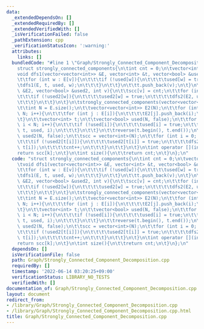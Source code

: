 ```yaml
---
data:
  _extendedDependsOn: []
  _extendedRequiredBy: []
  _extendedVerifiedWith: []
  _isVerificationFailed: false
  _pathExtension: cpp
  _verificationStatusIcon: ':warning:'
  attributes:
    links: []
  bundledCode: "#line 1 \"Graph/Strongly_Connected_Component_Decomposition.cpp\"\n\
    struct strongly_connected_components{\n\tint cnt = 0;\n\tvector<int> scc;\n\t\
    void dfs1(vector<vector<int>> &E, vector<int> &t, vector<bool> &used, int v){\n\
    \t\tfor (int w : E[v]){\n\t\t\tif (!used[w]){\n\t\t\t\tused[w] = true;\n\t\t\t\
    \tdfs1(E, t, used, w);\n\t\t\t}\n\t\t}\n\t\tt.push_back(v);\n\t}\n\tvoid dfs2(vector<vector<int>>\
    \ &E2, vector<bool> &used2, int v){\n\t\tscc[v] = cnt;\n\t\tfor (int w : E2[v]){\n\
    \t\t\tif (!used2[w]){\n\t\t\t\tused2[w] = true;\n\t\t\t\tdfs2(E2, used2, w);\n\
    \t\t\t}\n\t\t}\n\t}\n\tstrongly_connected_components(vector<vector<int>> &E){\n\
    \t\tint N = E.size();\n\t\tvector<vector<int>> E2(N);\n\t\tfor (int i = 0; i <\
    \ N; i++){\n\t\t\tfor (int j : E[i]){\n\t\t\t\tE2[j].push_back(i);\n\t\t\t}\n\t\
    \t}\n\t\tvector<int> t;\n\t\tvector<bool> used(N, false);\n\t\tfor (int i = 0;\
    \ i < N; i++){\n\t\t\tif (!used[i]){\n\t\t\t\tused[i] = true;\n\t\t\t\tdfs1(E,\
    \ t, used, i);\n\t\t\t}\n\t\t}\n\t\treverse(t.begin(), t.end());\n\t\tvector<bool>\
    \ used2(N, false);\n\t\tscc = vector<int>(N);\n\t\tfor (int i = 0; i < N; i++){\n\
    \t\t\tif (!used2[t[i]]){\n\t\t\t\tused2[t[i]] = true;\n\t\t\t\tdfs2(E2, used2,\
    \ t[i]);\n\t\t\t\tcnt++;\n\t\t\t}\n\t\t}\n\t}\n\tint operator [](int k){\n\t\t\
    return scc[k];\n\t}\n\tint size(){\n\t\treturn cnt;\n\t}\n};\n"
  code: "struct strongly_connected_components{\n\tint cnt = 0;\n\tvector<int> scc;\n\
    \tvoid dfs1(vector<vector<int>> &E, vector<int> &t, vector<bool> &used, int v){\n\
    \t\tfor (int w : E[v]){\n\t\t\tif (!used[w]){\n\t\t\t\tused[w] = true;\n\t\t\t\
    \tdfs1(E, t, used, w);\n\t\t\t}\n\t\t}\n\t\tt.push_back(v);\n\t}\n\tvoid dfs2(vector<vector<int>>\
    \ &E2, vector<bool> &used2, int v){\n\t\tscc[v] = cnt;\n\t\tfor (int w : E2[v]){\n\
    \t\t\tif (!used2[w]){\n\t\t\t\tused2[w] = true;\n\t\t\t\tdfs2(E2, used2, w);\n\
    \t\t\t}\n\t\t}\n\t}\n\tstrongly_connected_components(vector<vector<int>> &E){\n\
    \t\tint N = E.size();\n\t\tvector<vector<int>> E2(N);\n\t\tfor (int i = 0; i <\
    \ N; i++){\n\t\t\tfor (int j : E[i]){\n\t\t\t\tE2[j].push_back(i);\n\t\t\t}\n\t\
    \t}\n\t\tvector<int> t;\n\t\tvector<bool> used(N, false);\n\t\tfor (int i = 0;\
    \ i < N; i++){\n\t\t\tif (!used[i]){\n\t\t\t\tused[i] = true;\n\t\t\t\tdfs1(E,\
    \ t, used, i);\n\t\t\t}\n\t\t}\n\t\treverse(t.begin(), t.end());\n\t\tvector<bool>\
    \ used2(N, false);\n\t\tscc = vector<int>(N);\n\t\tfor (int i = 0; i < N; i++){\n\
    \t\t\tif (!used2[t[i]]){\n\t\t\t\tused2[t[i]] = true;\n\t\t\t\tdfs2(E2, used2,\
    \ t[i]);\n\t\t\t\tcnt++;\n\t\t\t}\n\t\t}\n\t}\n\tint operator [](int k){\n\t\t\
    return scc[k];\n\t}\n\tint size(){\n\t\treturn cnt;\n\t}\n};\n"
  dependsOn: []
  isVerificationFile: false
  path: Graph/Strongly_Connected_Component_Decomposition.cpp
  requiredBy: []
  timestamp: '2022-06-14 03:20:25+09:00'
  verificationStatus: LIBRARY_NO_TESTS
  verifiedWith: []
documentation_of: Graph/Strongly_Connected_Component_Decomposition.cpp
layout: document
redirect_from:
- /library/Graph/Strongly_Connected_Component_Decomposition.cpp
- /library/Graph/Strongly_Connected_Component_Decomposition.cpp.html
title: Graph/Strongly_Connected_Component_Decomposition.cpp
---
```

